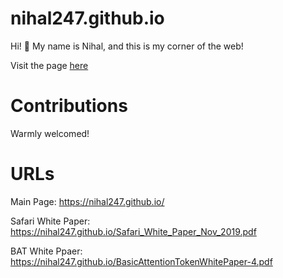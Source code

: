 # nihal247.github.io

Hi! 👋 My name is Nihal, and this is my corner of the web!

Visit the page [here](https://nihal247.github.io/)

# Contributions

Warmly welcomed!

# URLs

Main Page: https://nihal247.github.io/

Safari White Paper: https://nihal247.github.io/Safari_White_Paper_Nov_2019.pdf

BAT White Ppaer: https://nihal247.github.io/BasicAttentionTokenWhitePaper-4.pdf

